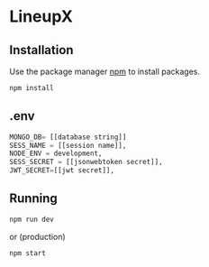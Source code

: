 # LineupX

## Installation

Use the package manager [npm]() to install packages.

```bash
npm install
```

## .env

```python
MONGO_DB= [[database string]]
SESS_NAME = [[session name]],
NODE_ENV = development,
SESS_SECRET = [[jsonwebtoken secret]],
JWT_SECRET=[[jwt secret]],
```

## Running


```bash
npm run dev
```
or (production)
```bash
npm start
```

